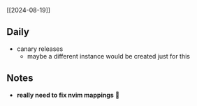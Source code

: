 [[2024-08-19]]


## Daily

- canary releases
	- maybe a different instance would be created just for this


## Notes

- **really need to fix nvim mappings** 🍁
